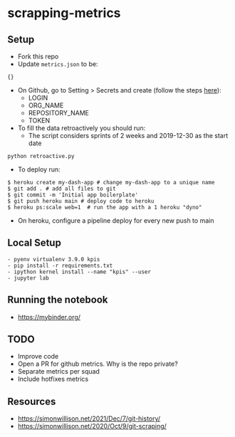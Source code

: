 # scrapping-metrics

## Setup
- Fork this repo
- Update `metrics.json` to be:
```
{}
```
- On Github, go to Setting > Secrets and create (follow the steps [here](https://github.com/vintasoftware/github-metrics#project-variables-setup)):
    - LOGIN
    - ORG_NAME
    - REPOSITORY_NAME
    - TOKEN
- To fill the data retroactively you should run:
    - The script considers sprints of 2 weeks and 2019-12-30 as the start date

```
python retroactive.py
```

- To deploy run:
```
$ heroku create my-dash-app # change my-dash-app to a unique name
$ git add . # add all files to git
$ git commit -m 'Initial app boilerplate'
$ git push heroku main # deploy code to heroku
$ heroku ps:scale web=1  # run the app with a 1 heroku "dyno"
```
- On heroku, configure a pipeline deploy for every new push to main

## Local Setup
```
- pyenv virtualenv 3.9.0 kpis
- pip install -r requirements.txt
- ipython kernel install --name "kpis" --user
- jupyter lab
```

## Running the notebook
- https://mybinder.org/


## TODO
- Improve code
- Open a PR for github metrics. Why is the repo private?
- Separate metrics per squad
- Include hotfixes metrics


## Resources
- https://simonwillison.net/2021/Dec/7/git-history/
- https://simonwillison.net/2020/Oct/9/git-scraping/
